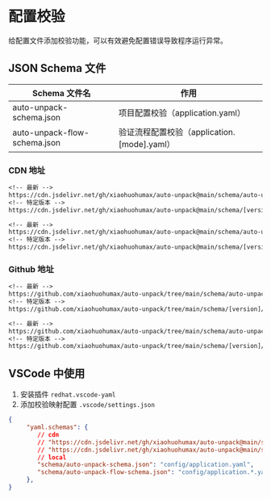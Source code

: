 # 配置校验

给配置文件添加校验功能，可以有效避免配置错误导致程序运行异常。

## JSON Schema 文件

| Schema 文件名                | 作用                                        |
| ---------------------------- | ------------------------------------------- |
| auto-unpack-schema.json      | 项目配置校验（application.yaml）            |
| auto-unpack-flow-schema.json | 验证流程配置校验（application.[mode].yaml） |

### CDN 地址

```txt
<!-- 最新 -->
https://cdn.jsdelivr.net/gh/xiaohuohumax/auto-unpack@main/schema/auto-unpack-schema.json
<!-- 特定版本 -->
https://cdn.jsdelivr.net/gh/xiaohuohumax/auto-unpack@main/schema/[version]/auto-unpack-schema.json

<!-- 最新 -->
https://cdn.jsdelivr.net/gh/xiaohuohumax/auto-unpack@main/schema/auto-unpack-flow-schema.json
<!-- 特定版本 -->
https://cdn.jsdelivr.net/gh/xiaohuohumax/auto-unpack@main/schema/[version]/auto-unpack-flow-schema.json
```

### Github 地址

```txt
<!-- 最新 -->
https://github.com/xiaohuohumax/auto-unpack/tree/main/schema/auto-unpack-schema.json
<!-- 特定版本 -->
https://github.com/xiaohuohumax/auto-unpack/tree/main/schema/[version]/auto-unpack-schema.json

<!-- 最新 -->
https://github.com/xiaohuohumax/auto-unpack/tree/main/schema/auto-unpack-flow-schema.json
<!-- 特定版本 -->
https://github.com/xiaohuohumax/auto-unpack/tree/main/schema/[version]/auto-unpack-flow-schema.json
```

## VSCode 中使用

1. 安装插件 `redhat.vscode-yaml`
2. 添加校验映射配置 `.vscode/settings.json`
```json
{
     "yaml.schemas": {
        // cdn
        // "https://cdn.jsdelivr.net/gh/xiaohuohumax/auto-unpack@main/schema/auto-unpack-schema.json": "config/application.yaml",
        // "https://cdn.jsdelivr.net/gh/xiaohuohumax/auto-unpack@main/schema/auto-unpack-flow-schema.json": "config/application.*.yaml",
        // local
        "schema/auto-unpack-schema.json": "config/application.yaml",
        "schema/auto-unpack-flow-schema.json": "config/application.*.yaml",
     },
}
```
